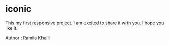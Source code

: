 # iconic

This my first responsive project.
I am excited to share it with you. I hope you like it.

Author : Ramila Khalil
